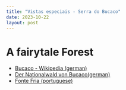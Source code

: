 ```yaml
---
title: "Vistas especiais - Serra do Bucaco"
date: 2023-10-22
layout: post
---
```


# A fairytale Forest

* [Bucaco - Wikipedia (german)](https://de.wikipedia.org/wiki/Serra_do_Bu%C3%A7aco)
* [Der Nationalwald von Bucaco(german)](https://centerofportugal.com/de/poi/der-nationalwald-von-bucaco)
* [Fonte Fria (portuguese)](https://bucaco.blogs.sapo.pt/8597.html)

